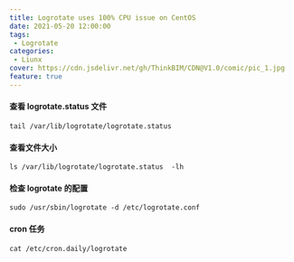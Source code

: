 ```yaml
---
title: Logrotate uses 100% CPU issue on CentOS
date: 2021-05-20 12:00:00
tags:
 - Logrotate
categories:
 - Liunx
cover: https://cdn.jsdelivr.net/gh/ThinkBIM/CDN@V1.0/comic/pic_1.jpg
feature: true
---
```




#### 查看 logrotate.status 文件

```shell
tail /var/lib/logrotate/logrotate.status
```



#### 查看文件大小

```
ls /var/lib/logrotate/logrotate.status  -lh
```



#### 检查 logrotate 的配置

```
sudo /usr/sbin/logrotate -d /etc/logrotate.conf
```



#### cron 任务

```
cat /etc/cron.daily/logrotate
```







